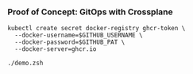 ### Proof of Concept: GitOps with Crossplane



```shell
kubectl create secret docker-registry ghcr-token \
  --docker-username=$GITHUB_USERNAME \
  --docker-password=$GITHUB_PAT \
  --docker-server=ghcr.io
```


```shell
./demo.zsh
```